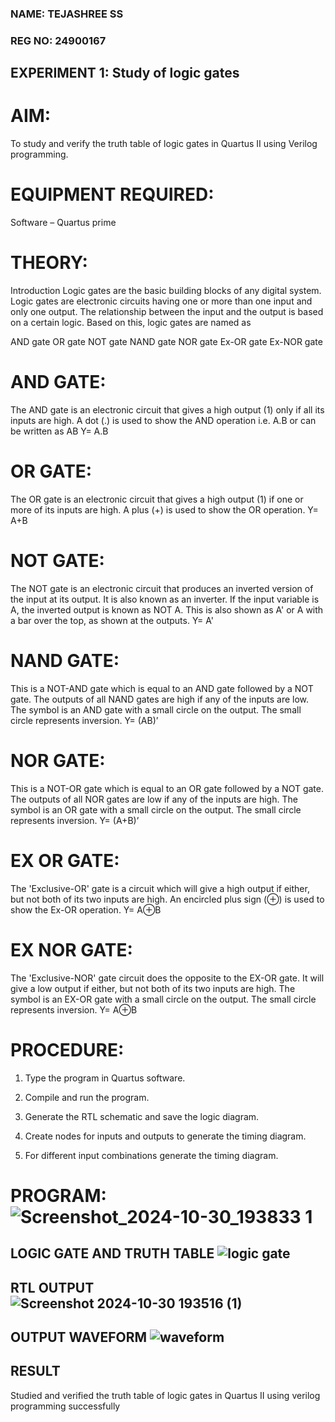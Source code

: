 ### NAME: TEJASHREE SS

### REG NO: 24900167

## EXPERIMENT 1: Study of logic gates

# AIM:

To study and verify the truth table of logic gates in Quartus II using Verilog programming.

# EQUIPMENT REQUIRED:

Software – Quartus prime 

# THEORY:

Introduction Logic gates are the basic building blocks of any digital system. Logic gates are electronic circuits having one or more than one input and only one output. The relationship between the input and the output is based on a certain logic. Based on this, logic gates are named as

AND gate OR gate NOT gate NAND gate NOR gate Ex-OR gate Ex-NOR gate

# AND GATE:

The AND gate is an electronic circuit that gives a high output (1) only if all its inputs are high. A dot (.) is used to show the AND operation i.e. A.B or can be written as AB
Y= A.B

# OR GATE:

The OR gate is an electronic circuit that gives a high output (1) if one or more of its inputs are high. A plus (+) is used to show the OR operation.
Y= A+B

# NOT GATE:

The NOT gate is an electronic circuit that produces an inverted version of the input at its output. It is also known as an inverter. If the input variable is A, the inverted output is known as NOT A. This is also shown as A' or A with a bar over the top, as shown at the outputs.
Y= A'

# NAND GATE:

This is a NOT-AND gate which is equal to an AND gate followed by a NOT gate. The outputs of all NAND gates are high if any of the inputs are low. The symbol is an AND gate with a small circle on the output. The small circle represents inversion.
Y= (AB)’

# NOR GATE:

This is a NOT-OR gate which is equal to an OR gate followed by a NOT gate. The outputs of all NOR gates are low if any of the inputs are high. The symbol is an OR gate with a small circle on the output. The small circle represents inversion.
Y= (A+B)’

# EX OR GATE:
The 'Exclusive-OR' gate is a circuit which will give a high output if either, but not both of its two inputs are high. An encircled plus sign (⊕) is used to show the Ex-OR operation.
Y= A⊕B

# EX NOR GATE:

The 'Exclusive-NOR' gate circuit does the opposite to the EX-OR gate. It will give a low output if either, but not both of its two inputs are high. The symbol is an EX-OR gate with a small circle on the output. The small circle represents inversion.
Y= A⊕B

# PROCEDURE:

1.	Type the program in Quartus software.

2.	Compile and run the program.

3.	Generate the RTL schematic and save the logic diagram.

4.	Create nodes for inputs and outputs to generate the timing diagram.

5.	For different input combinations generate the timing diagram.

# PROGRAM: ![Screenshot_2024-10-30_193833 1](https://github.com/user-attachments/assets/20904463-8731-40d7-98ea-e38f2077a2f4)
 
## LOGIC GATE AND TRUTH TABLE ![logic gate](https://github.com/user-attachments/assets/5ca96652-1e77-46f3-ad2c-f95563df7f59)

## RTL OUTPUT ![Screenshot 2024-10-30 193516 (1)](https://github.com/user-attachments/assets/a1e46f0e-350b-45f9-9556-bf2ce45394f2)

## OUTPUT WAVEFORM ![waveform](https://github.com/user-attachments/assets/5d219217-df31-4872-a694-21d005a54ea5)

## RESULT 
Studied and verified the truth table of logic gates in Quartus II using verilog programming successfully


